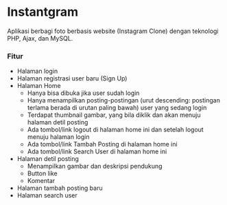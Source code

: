 # Instantgram
Aplikasi berbagi foto berbasis website (Instagram Clone) dengan teknologi PHP, Ajax, dan MySQL.

### Fitur
- Halaman login
- Halaman registrasi user baru (Sign Up)
- Halaman Home
  - Hanya bisa dibuka jika user sudah login
  - Hanya menampilkan posting-postingan (urut descending: postingan terlama berada di urutan paling bawah) user yang sedang login
  - Terdapat thumbnail gambar, yang bila diklik dan akan menuju halaman detil posting
  - Ada tombol/link logout di halaman home ini dan setelah logout menuju halaman login
  - Ada tombol/link Tambah Posting di halaman home ini
  - Ada tombol/link Search User di halaman home ini
- Halaman detil posting
  - Menampilkan gambar dan deskripsi pendukung
  - Button like
  - Komentar
- Halaman tambah posting baru
- Halaman search user
